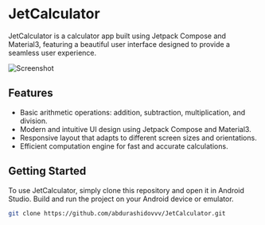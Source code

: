 # JetCalculator

JetCalculator is a calculator app built using Jetpack Compose and Material3, featuring a beautiful user interface designed to provide a seamless user experience.

![Screenshot](https://github.com/abdurashidovvv/JetCalculator/assets/105719873/b2de1f54-5d45-4ca9-92ae-4d624f4ec62d)

## Features
- Basic arithmetic operations: addition, subtraction, multiplication, and division.
- Modern and intuitive UI design using Jetpack Compose and Material3.
- Responsive layout that adapts to different screen sizes and orientations.
- Efficient computation engine for fast and accurate calculations.

## Getting Started
To use JetCalculator, simply clone this repository and open it in Android Studio. Build and run the project on your Android device or emulator.

```bash
git clone https://github.com/abdurashidovvv/JetCalculator.git
